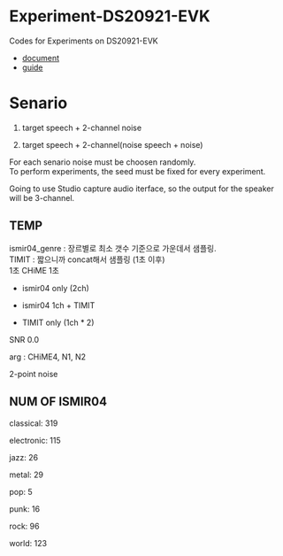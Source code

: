# Experiment-DS20921-EVK
Codes for Experiments on DS20921-EVK    

+ [document](https://www.synaptics.com/partners/amazon/ds20921)  
+ [guide](https://github.com/conexant/avs-device-sdk/wiki/2-Mic-Development-Kit-User-Guide)  
  
# Senario  
1. target speech + 2-channel noise 
  
2. target speech + 2-channel(noise speech + noise)

For each senario noise must be choosen randomly.    
To perform experiments, the seed must be fixed for every experiment.   

Going to use Studio capture audio iterface, so the output for the speaker will be 3-channel.    

## TEMP
ismir04_genre : 장르별로 최소 갯수 기준으로 가운데서 샘플링.     
TIMIT : 짧으니까 concat해서 샘플링 (1초 이후)    
1초 CHiME 1초   
  
+ ismir04 only (2ch)    
   
+ ismir04 1ch + TIMIT    
  
+ TIMIT only (1ch * 2)      
  
SNR 0.0    
  
arg : CHiME4, N1, N2    

2-point noise    
 
## NUM OF ISMIR04

classical: 319

electronic: 115

jazz: 26

metal: 29

pop: 5

punk: 16

rock: 96

world: 123 


